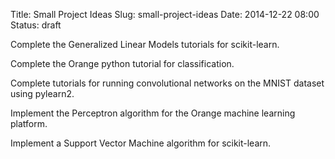 Title: Small Project Ideas
Slug: small-project-ideas
Date: 2014-12-22 08:00
Status: draft

Complete the Generalized Linear Models tutorials for scikit-learn.

Complete the Orange python tutorial for classification.

Complete tutorials for running convolutional networks on the MNIST dataset using pylearn2.

Implement the Perceptron algorithm for the Orange machine learning platform.

Implement a Support Vector Machine algorithm for scikit-learn.
